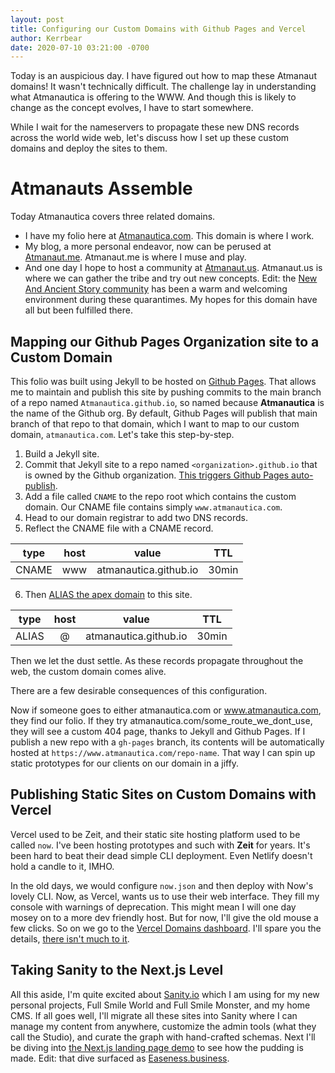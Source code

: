 ```yaml
---
layout: post
title: Configuring our Custom Domains with Github Pages and Vercel
author: Kerrbear
date: 2020-07-10 03:21:00 -0700
---
```


Today is an auspicious day. I have figured out how to map these Atmanaut
domains! It wasn't technically difficult. The challenge lay in understanding
what Atmanautica is offering to the WWW. And though this is likely to change as the concept evolves, I have to start somewhere.

While I wait for the nameservers to propagate these new DNS records across
the world wide web, let's discuss how I set up these custom domains and
deploy the sites to them.

# Atmanauts Assemble

Today Atmanautica covers three related domains.

- I have my folio here at [Atmanautica.com](https://atmanautica.com). This domain is where I work.
- My blog, a more personal endeavor, now can be perused at [Atmanaut.me](https://atmanaut.me).  Atmanaut.me is where I muse and play.
- And one day I hope to host a community at [Atmanaut.us](https://atmanaut.us). Atmanaut.us is where we can gather the tribe and try out new concepts. Edit: the [New And Ancient Story community](https://naascommunity.org) has been a warm and welcoming environment during these quarantimes. My hopes for this domain have all but been fulfilled there.

## Mapping our Github Pages Organization site to a Custom Domain

This folio was built using Jekyll to be hosted on [Github Pages](https://docs.github.com/en/github/working-with-github-pages). That allows
me to maintain and publish this site by pushing commits to the main branch of a
repo named `Atmanautica.github.io`, so named because **Atmanautica** is the
name of the Github org. By default, Github Pages will publish that
main branch of that repo to that domain, which I want to map to our custom
domain, `atmanautica.com`. Let's take this step-by-step.

1. Build a Jekyll site.
2. Commit that Jekyll site to a repo named `<organization>.github.io` that is
   owned by the Github organization. [This triggers Github Pages auto-publish](https://docs.github.com/en/github/working-with-github-pages/about-github-pages#types-of-github-pages-sites).
3. Add a file called `CNAME` to the repo root which contains the custom
   domain. Our CNAME file contains simply `www.atmanautica.com`.
4. Head to our domain registrar to add two DNS records.
5. Reflect the CNAME file with a CNAME record.

  | type | host | value | TTL |
  |:----:|:----:|:-----:|:---:|
  |CNAME | www  | atmanautica.github.io | 30min |

6. Then [ALIAS the apex domain](https://docs.github.com/en/github/working-with-github-pages/about-custom-domains-and-github-pages#using-an-apex-domain-for-your-github-pages-site) to this site.

  | type | host | value | TTL |
  |:----:|:----:|:-----:|:---:|
  |ALIAS | @    | atmanautica.github.io | 30min |

Then we let the dust settle. As these records propagate throughout the web,
the custom domain comes alive.

There are a few desirable consequences of this configuration.

Now if someone goes to either atmanautica.com or www.atmanautica.com, they
find our folio. If they try atmanautica.com/some_route_we_dont_use, they will
see a custom 404 page, thanks to Jekyll and Github Pages. If I publish a new
repo with a `gh-pages` branch, its contents will be automatically hosted at
`https://www.atmanautica.com/repo-name`. That way I can spin up static prototypes for our clients on our domain in a jiffy.

## Publishing Static Sites on Custom Domains with Vercel

Vercel used to be Zeit, and their static site hosting platform used to be
called `now`. I've been hosting prototypes and such with **Zeit** for years.
It's been hard to beat their dead simple CLI deployment. Even Netlify doesn't hold a candle to it, IMHO.

In the old days, we would configure `now.json` and then deploy with Now's
lovely CLI. Now, as Vercel, wants us to use their web interface. They fill my
console with warnings of deprecation. This might mean I will one day mosey on to a
more dev friendly host. But for now, I'll give the old mouse a few clicks. So
on we go to the [Vercel Domains
dashboard](https://vercel.com/dashboard/domains). I'll spare you the details,
[there isn't much to it](https://vercel.com/docs/v2/custom-domains).

## Taking Sanity to the Next.js Level

All this aside, I'm quite excited about [Sanity.io](https://www.sanity.io/) which I am using for my new personal projects, Full Smile World and Full Smile Monster, and my home CMS. If all goes well, I'll migrate all these sites into Sanity where I can manage my content from anywhere, customize the admin tools (what they call the Studio), and curate the graph with hand-crafted schemas. Next I'll be diving into [the Next.js landing page demo](https://www.sanity.io/guides/the-landing-page-template) to see how the pudding is made. Edit: that dive surfaced as [Easeness.business](https://easeness.business).
